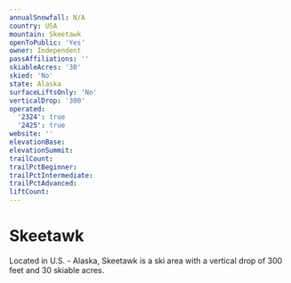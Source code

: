 ```yaml
---
annualSnowfall: N/A
country: USA
mountain: Skeetawk
openToPublic: 'Yes'
owner: Independent
passAffiliations: ''
skiableAcres: '30'
skied: 'No'
state: Alaska
surfaceLiftsOnly: 'No'
verticalDrop: '300'
operated:
  '2324': true
  '2425': true
website: ''
elevationBase:
elevationSummit:
trailCount:
trailPctBeginner:
trailPctIntermediate:
trailPctAdvanced:
liftCount:
---
```



# Skeetawk

Located in U.S. - Alaska, Skeetawk is a ski area with a vertical drop of 300 feet and 30 skiable acres.
